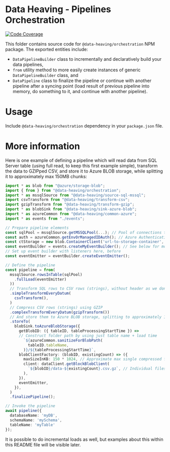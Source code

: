 # Data Heaving - Pipelines Orchestration
[![Code Coverage](https://codecov.io/gh/DataHeaving/orchestration/branch/develop/graph/badge.svg?flag=pipelines)](https://codecov.io/gh/DataHeaving/orchestration)

This folder contains source code for `@data-heaving/orchestration` NPM package.
The exported entities include:
- `DataPipelineBuilder` class to incrementally and declaratively build your data pipelines,
- `from` utility method to more easily create instances of generic `DataPipelineBuilder` class, and
- `DataPipeline` class to finalize the pipeline or continue with another pipeline after a syncing point (load result of previous pipeline into memory, do something to it, and continue with another pipeline).

# Usage
Include `@data-heaving/orchestration` dependency in your `package.json` file.

# More information
Here is one example of defining a pipeline which will read data from SQL Server table (using full read, to keep this first example simple), transform the data to GZIPped CSV, and store it to Azure BLOB storage, while splitting it to approximately max 150MB chunks:

```ts
import * as blob from "@azure/storage-blob";
import { from } from "@data-heaving/orchestration";
import * as mssqlSource from "@data-heaving/source-sql-mssql";
import csvTransform from "@data-heaving/transform-csv";
import gzipTransform from "@data-heaving/transform-gzip";
import * as blobSink from "@data-heaving/sink-azure-blob";
import * as azureCommon from "@data-heaving/common-azure";
import * as events from "./events";

// Prepare pipeline elements
const sqlPool = mssqlSource.getMSSQLPool(...); // Pool of connections to SQL server, this example will only use 1 connection though
const auth = azureCommon.getEnvOrManagedIDAuth(); // Azure Authentication functionality
const ctStorage = new blob.ContainerClient('url-to-storage-container', auth); // Where to store change tracking information for the table
const eventBuilder = events.createMyEventBuilder(); // See below for more info
// Set up event builder with listeners here, before
const eventEmitter = eventBuilder.createEventEmitter();

// Define the pipeline
const pipeline = from(
  mssqlSource.rowsInTable(sqlPool)
    .fullLoad(eventEmitter)
  ))
  // Transform SQL rows to CSV rows (strings), without header as we don't get table metadata as context
  .simpleTransformEveryDatum(
    csvTransform(),
  )
  // Compress CSV rows (strings) using GZIP
  .complexTransformEveryDatum(gzipTransform())
  // And store them to Azure BLOB storage, splitting to approximately 150MB size each (as optimal for Snowflake ingestion)
  .storeTo(
    blobSink.toAzureBlobStorage({
      getBlobID: ({ tableID, tableProcessingStartTime }) =>
      // Construct folder path by using just table name + load time
        `${azureCommon.sanitizeForBlobPath(
          tableID.tableName,
        )}/${tableProcessingStartTime}`,
      blobClientFactory: (blobID, existingCount) => ({
        maxSizeInKB: 150 * 1024, // Approximate max single compressed file size: 150MB
        client: dataClient.getBlockBlobClient(
          `${blobID}/data-${existingCount}.csv.gz`, // Individual files within the folder will be data-0.csv.gz, data-1.csv.gz, etc.
        ),
      }),
      eventEmitter,
    }),
  )
  .finalizePipeline();

// Invoke the pipeline
await pipeline({
  databaseName: 'myDB',
  schemaName: 'mySchema',
  tableName: 'myTable'
});
```

It is possible to do incremental loads as well, but examples about this within this README file will be visible later.